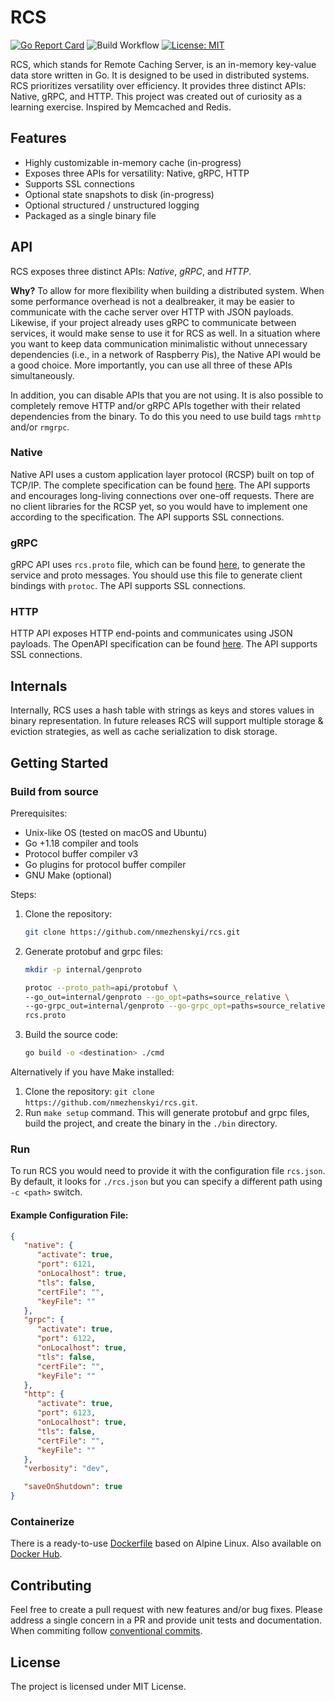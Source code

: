 # RCS

[![Go Report Card](https://goreportcard.com/badge/github.com/nmezhenskyi/rcs)](https://goreportcard.com/report/github.com/nmezhenskyi/rcs)
![Build Workflow](https://github.com/nmezhenskyi/rcs/actions/workflows/go.yml/badge.svg)
[![License: MIT](https://img.shields.io/badge/License-MIT-blue.svg)](https://github.com/nmezhenskyi/rcs/blob/main/LICENSE.md)

RCS, which stands for Remote Caching Server, is an in-memory key-value data store written in Go.
It is designed to be used in distributed systems. RCS prioritizes versatility over efficiency.
It provides three distinct APIs: Native, gRPC, and HTTP. This project was created out of curiosity
as a learning exercise. Inspired by Memcached and Redis.

## Features

- Highly customizable in-memory cache (in-progress)
- Exposes three APIs for versatility: Native, gRPC, HTTP
- Supports SSL connections
- Optional state snapshots to disk (in-progress)
- Optional structured / unstructured logging
- Packaged as a single binary file

## API

RCS exposes three distinct APIs: *Native*, *gRPC*, and *HTTP*.

__Why?__ To allow for more flexibility when building a distributed system.
When some performance overhead is not a dealbreaker, it may be easier to communicate
with the cache server over HTTP with JSON payloads. Likewise, if your project already uses gRPC
to communicate between services, it would make sense to use it for RCS as well.
In a situation where you want to keep data communication minimalistic without unnecessary
dependencies (i.e., in a network of Raspberry Pis), the Native API would be a good choice.
More importantly, you can use all three of these APIs simultaneously.  

In addition, you can disable APIs that you are not using. It is also possible to completely remove HTTP
and/or gRPC APIs together with their related dependencies from the binary. To do this you need to use
build tags `rmhttp` and/or `rmgrpc`.

### Native

Native API uses a custom application layer protocol (RCSP) built on top of TCP/IP. The complete
specification can be found [here](https://github.com/nmezhenskyi/rcs/blob/main/api/native/rcs.md).
The API supports and encourages long-living connections over one-off requests. There are no client
libraries for the RCSP yet, so you would have to implement one according to the specification.
The API supports SSL connections.

### gRPC

gRPC API uses `rcs.proto` file, which can be found
[here](https://github.com/nmezhenskyi/rcs/blob/main/api/protobuf/rcs.proto),
to generate the service and proto messages. You should use this file to generate client bindings with
`protoc`. The API supports SSL connections.

### HTTP

HTTP API exposes HTTP end-points and communicates using JSON payloads. The OpenAPI specification can be
found [here](https://github.com/nmezhenskyi/rcs/blob/main/api/openapi/rcs.yaml). The API supports SSL connections.

## Internals

Internally, RCS uses a hash table with strings as keys and stores values in binary representation.
In future releases RCS will support multiple storage & eviction strategies, as well as cache serialization
to disk storage.

## Getting Started

### Build from source

Prerequisites:

- Unix-like OS (tested on macOS and Ubuntu)
- Go +1.18 compiler and tools
- Protocol buffer compiler v3
- Go plugins for protocol buffer compiler
- GNU Make (optional)

Steps:

1. Clone the repository:
   ```sh
   git clone https://github.com/nmezhenskyi/rcs.git
   ```
2. Generate protobuf and grpc files: 
   ```sh
   mkdir -p internal/genproto
   
   protoc --proto_path=api/protobuf \
   --go_out=internal/genproto --go_opt=paths=source_relative \
   --go-grpc_out=internal/genproto --go-grpc_opt=paths=source_relative \
   rcs.proto
   ```
3. Build the source code:
   ```sh
   go build -o <destination> ./cmd
   ```

Alternatively if you have Make installed:

1. Clone the repository: `git clone https://github.com/nmezhenskyi/rcs.git`.
2. Run `make setup` command. This will generate protobuf and grpc files, build the project,
and create the binary in the `./bin` directory.

### Run

To run RCS you would need to provide it with the configuration file `rcs.json`. 
By default, it looks for `./rcs.json` but you can specify a different path using `-c <path>` switch.

#### Example Configuration File:

```json
{
   "native": {
      "activate": true,
      "port": 6121,
      "onLocalhost": true,
      "tls": false,
      "certFile": "",
      "keyFile": ""
   },
   "grpc": {
      "activate": true,
      "port": 6122,
      "onLocalhost": true,
      "tls": false,
      "certFile": "",
      "keyFile": ""
   },
   "http": {
      "activate": true,
      "port": 6123,
      "onLocalhost": true,
      "tls": false,
      "certFile": "",
      "keyFile": ""
   },
   "verbosity": "dev",

   "saveOnShutdown": true
}
```

### Containerize

There is a ready-to-use [Dockerfile](https://github.com/nmezhenskyi/rcs/blob/main/Dockerfile) based
on Alpine Linux. Also available on [Docker Hub](https://hub.docker.com/repository/docker/nmezhenskyi/rcs).

## Contributing

Feel free to create a pull request with new features and/or bug fixes.
Please address a single concern in a PR and provide unit tests and documentation.
When commiting follow [conventional commits](https://www.conventionalcommits.org/en/v1.0.0/).

## License

The project is licensed under MIT License.
